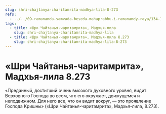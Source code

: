 ```yaml
---
slug: shri-chajtanya-charitamrita-madhya-lila-8-273
refs:
  - ../../09-ramananda-samvada-beseda-mahaprabhu-i-ramanandy-raya/134-1982-05-13-b-c1-c3-ramananda-samvada-beseda-mahaprabhu-i-ramanady-raya.md
tags:
  - title: «Шри Чайтанья-чаритамрита», Мадхья-лила
    slug: shri-chajtanya-charitamrita-madhya-lila
  - title: «Шри Чайтанья-чаритамрита», Мадхья-лила 8.273
    slug: shri-chajtanya-charitamrita-madhya-lila-8-273
---
```


# «Шри Чайтанья-чаритамрита», Мадхья-лила 8.273

«Преданный, достигший очень высокого духовного уровня, видит Верховного Господа во всем, что его окружает, движущемся и неподвижном. Для него все, что он видит вокруг, — это проявление Господа Кришны» («Шри Чайтанья-чаритамрита», Мадхья-лила, 8.273).

